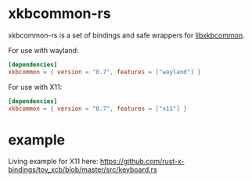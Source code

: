 # xkbcommon-rs

xkbcommon-rs is a set of bindings and safe wrappers for [libxkbcommon](http://xkbcommon.org/).

For use with wayland:
```toml
[dependencies]
xkbcommon = { version = "0.7", features = ["wayland"] }
```
For use with X11:
```toml
[dependencies]
xkbcommon = { version = "0.7", features = ["x11"] }
```

# example

Living example for X11 here:
https://github.com/rust-x-bindings/toy_xcb/blob/master/src/keyboard.rs
